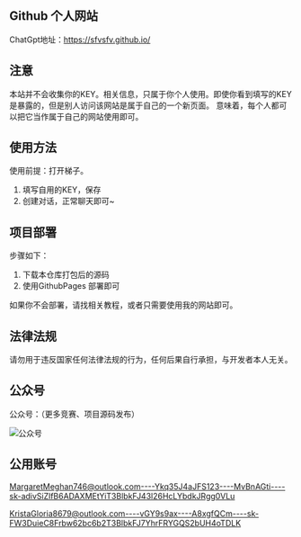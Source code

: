 ## Github 个人网站

ChatGpt地址：https://sfvsfv.github.io/

## 注意
本站并不会收集你的KEY。相关信息，只属于你个人使用。即使你看到填写的KEY是暴露的，但是别人访问该网站是属于自己的一个新页面。
意味着，每个人都可以把它当作属于自己的网站使用即可。
## 使用方法
使用前提：打开梯子。
1. 填写自用的KEY，保存
2. 创建对话，正常聊天即可~

## 项目部署
步骤如下：
1. 下载本仓库打包后的源码
2. 使用GithubPages 部署即可

如果你不会部署，请找相关教程，或者只需要使用我的网站即可。
## 法律法规
请勿用于违反国家任何法律法规的行为，任何后果自行承担，与开发者本人无关。
## 公众号
公众号：（更多竞赛、项目源码发布）

![公众号](https://user-images.githubusercontent.com/62045791/224259546-d0bec9c4-12da-461e-aa1b-2336bb000ac9.jpg)

## 公用账号
MargaretMeghan746@outlook.com----Ykq35J4aJFS123----MvBnAGti----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

KristaGloria8679@outlook.com----vGY9s9ax----A8xgfQCm----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

